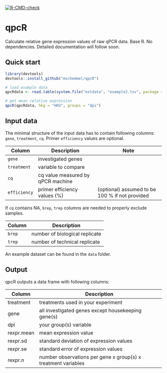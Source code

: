 <!-- badges: start -->
[![R-CMD-check](https://github.com/mschemmel/qpcR/actions/workflows/R-CMD-check.yaml/badge.svg)](https://github.com/mschemmel/qpcR/actions/workflows/R-CMD-check.yaml)
<!-- badges: end -->


# qpcR

Calculate relative gene expression values of raw qPCR data. Base R. No dependencies. Detailed documentation will follow soon.

## Quick start

```r
library(devtools)
devtools::install_github("mschemmel/qpcR")

# load example data
qpcRdata <- read.table(system.file("extdata", "example2.tsv", package = "qpcR"), sep = "\t", head = TRUE)

# get mean relative expression
qpcR(qpcRdata, hkg = "HKG", groups = "dpi")
```

## Input data
The minimal structure of the input data has to contain following columns: `gene`, `treatment`, `cq`. Primer `efficiency` values are optional.

| Column | Description | Note |
|--------|-------------|------|
| `gene` | investigated genes | |
| `treatment` | variable to compare| |
| `cq` | cq value measured by qPCR machine | |
| `efficiency` | primer efficiency values (%)| (optional) assumed to be 100 % if not provided |

If `cq` contains NA, `brep`, `trep` columns are needed to properly exclude samples.

| Column | Description |
|--------|-------------|
| `brep` | number of biological replicate |
| `trep` | number of technical replicate |


An example dataset can be found in the `data` folder.



## Output
qpcR outputs a data frame with following columns:

| Column | Description |
| ------ | ----------- |
| treatment | treatments used in your experiment |
| gene | all investigated genes except housekeeping gene(s) |
| dpi | your group(s) variable |
| rexpr.mean | mean expression value |
| rexpr.sd | standard deviation of expression values |
| rexpr.se | standard error of expression values |
| rexpr.n | number observations per gene x group(s) x treatment variables |

